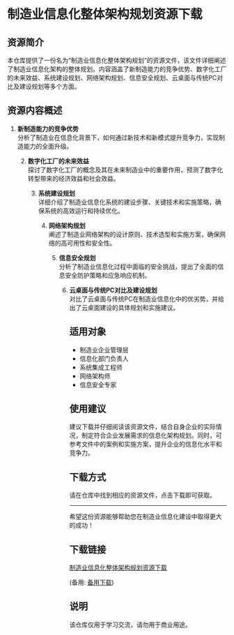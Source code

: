 # 制造业信息化整体架构规划资源下载

## 资源简介

本仓库提供了一份名为“制造业信息化整体架构规划”的资源文件，该文件详细阐述了制造业信息化架构的整体规划。内容涵盖了新制造能力的竞争优势、数字化工厂的未来效益、系统建设规划、网络架构规划、信息安全规划、云桌面与传统PC对比及建设规划等多个方面。

## 资源内容概述

1. **新制造能力的竞争优势**  
   分析了制造业在信息化背景下，如何通过新技术和新模式提升竞争力，实现制造能力的全面升级。

   2. **数字化工厂的未来效益**  
      探讨了数字化工厂的概念及其在未来制造业中的重要作用，预测了数字化转型带来的经济效益和社会效益。

      3. **系统建设规划**  
         详细介绍了制造业信息化系统的建设步骤、关键技术和实施策略，确保系统的高效运行和持续优化。

         4. **网络架构规划**  
            阐述了制造业网络架构的设计原则、技术选型和实施方案，确保网络的高可用性和安全性。

            5. **信息安全规划**  
               分析了制造业信息化过程中面临的安全挑战，提出了全面的信息安全防护策略和应急响应机制。

               6. **云桌面与传统PC对比及建设规划**  
                  对比了云桌面与传统PC在制造业信息化中的优劣势，并给出了云桌面建设的具体规划和实施建议。

                  ## 适用对象

                  - 制造业企业管理层
                  - 信息化部门负责人
                  - 系统集成工程师
                  - 网络架构师
                  - 信息安全专家

                  ## 使用建议

                  建议下载并仔细阅读该资源文件，结合自身企业的实际情况，制定符合企业发展需求的信息化架构规划。同时，可参考文件中的案例和实施方案，提升企业的信息化水平和竞争力。

                  ## 下载方式

                  请在仓库中找到相应的资源文件，点击下载即可获取。

                  ---

                  希望这份资源能够帮助您在制造业信息化建设中取得更大的成功！

                  ## 下载链接
                  [制造业信息化整体架构规划资源下载](https://pan.quark.cn/s/9bb078a4cf34) 

                  (备用: [备用下载](https://pan.baidu.com/s/1XszrwWr-KYCWiGi89Itfhg?pwd=1234))

                  ## 说明

                  该仓库仅用于学习交流，请勿用于商业用途。
